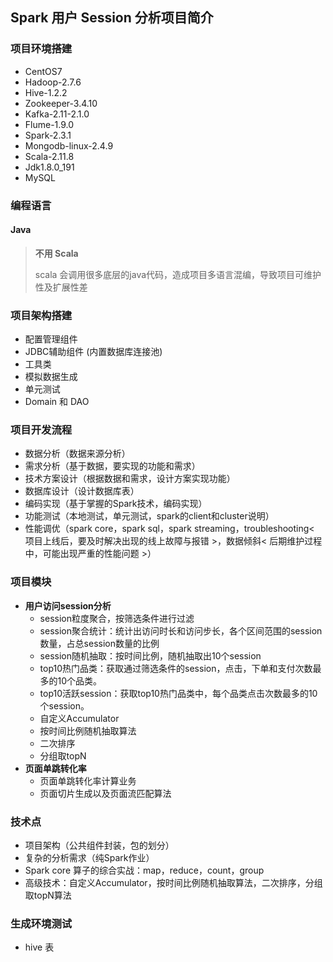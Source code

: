 ## Spark 用户 Session 分析项目简介

### 项目环境搭建

- CentOS7
- Hadoop-2.7.6
- Hive-1.2.2
- Zookeeper-3.4.10
- Kafka-2.11-2.1.0
- Flume-1.9.0
- Spark-2.3.1
- Mongodb-linux-2.4.9
- Scala-2.11.8
- Jdk1.8.0_191
- MySQL

### 编程语言

#### Java

> **不用 Scala**
>
> scala 会调用很多底层的java代码，造成项目多语言混编，导致项目可维护性及扩展性差

### 项目架构搭建

- 配置管理组件
- JDBC辅助组件 (内置数据库连接池)
- 工具类
- 模拟数据生成
- 单元测试
- Domain 和 DAO

### 项目开发流程

- 数据分析（数据来源分析）
- 需求分析（基于数据，要实现的功能和需求）
- 技术方案设计（根据数据和需求，设计方案实现功能）
- 数据库设计（设计数据库表）
- 编码实现（基于掌握的Spark技术，编码实现）
- 功能测试（本地测试，单元测试，spark的client和cluster说明）
- 性能调优（spark core，spark sql，spark streaming，troubleshooting< 项目上线后，要及时解决出现的线上故障与报错 >，数据倾斜< 后期维护过程中，可能出现严重的性能问题 >）

### 项目模块

- **用户访问session分析**
  - session粒度聚合，按筛选条件进行过滤
  - session聚合统计：统计出访问时长和访问步长，各个区间范围的session数量，占总session数量的比例
  - session随机抽取：按时间比例，随机抽取出10个session
  - top10热门品类：获取通过筛选条件的session，点击，下单和支付次数最多的10个品类。
  - top10活跃session：获取top10热门品类中，每个品类点击次数最多的10个session。
  - 自定义Accumulator
  - 按时间比例随机抽取算法
  - 二次排序
  - 分组取topN
- **页面单跳转化率**
  - 页面单跳转化率计算业务
  - 页面切片生成以及页面流匹配算法

### 技术点

- 项目架构（公共组件封装，包的划分）
- 复杂的分析需求（纯Spark作业）
- Spark core 算子的综合实战：map，reduce，count，group
- 高级技术：自定义Accumulator，按时间比例随机抽取算法，二次排序，分组取topN算法

### 生成环境测试

- hive 表
